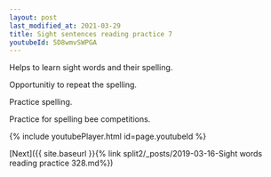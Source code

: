 ```yaml
---
layout: post
last_modified_at: 2021-03-29
title: Sight sentences reading practice 7
youtubeId: 5D8wmvSWPGA
---
```

 
 
Helps to learn sight words and their spelling.

Opportunitiy to repeat the spelling. 

Practice spelling. 
 
Practice for spelling bee competitions. 
 
{% include youtubePlayer.html id=page.youtubeId %}
 
 

[Next]({{ site.baseurl }}{% link  split2/_posts/2019-03-16-Sight words reading practice 328.md%})
 
